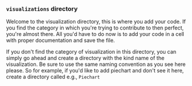 ### `visualizations` directory

Welcome to the visualization directory, this is where you add your code. If you find the category in which you're trying to
contribute to then perfect, you're almost there. All you'd have to do now is to add your code in a cell with proper documentation
and save the file.

If you don't find the category of visualization in this directory, you can simply go ahead and create a directory with the kind name of the visualization.
Be sure to use the same naming convention as you see here please. So for example, if you'd like to add piechart and don't see it here, create a directory called
e.g., `Piechart`
